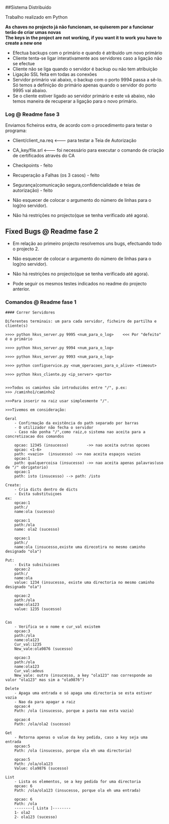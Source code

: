 ##Sistema Distribuído

Trabalho realizado em Python

**As chaves no projecto já não funcionam, se quiserem por a funcionar terão de criar umas novas  
The keys in the project are not working, if you want it to work you have to create a new one**


- Efectua backups com o primário e quando é atribuido um novo primário
- Cliente tenta-se ligar interativamente aos servidores caso a ligação não se efectue
- Cliente não se liga quando o servidor é backup ou não tem atribuição
- Ligação SSL feita em todas as conexões 
- Servidor primário vai abaixo, o backup com o porto 9994 passa a sê-lo. Só temos a definição do primário apenas quando o servidor do porto 9995 vai abaixo.
- Se o cliente estiver ligado ao servidor primário e este vá abaixo, não temos maneira de recuperar a ligação para o novo primário.
											


### Log	@ Readme fase 3


Enviamos ficheiros extra, de acordo com o procedimento para testar o programa:

- Client/client_na.req 	<---		para testar a Teia de Autorização
- CA_key/file.srl	<--- 		foi necessário para executar o comando de criação de certificados através do CA

- Checkpoints 								- feito
- Recuperação a Falhas  (os 3 casos) 					- feito
- Segurança(comunicação segura,confidencialidade e teias de autorização) 	- feito


- Não esquecer de colocar o argumento do número de linhas para o log(no servidor).  

- Não há restrições no projecto(que se tenha verificado até agora).


## Fixed Bugs @ Readme fase 2



- Em relação ao primeiro projecto resolvemos uns bugs, efectuando todo o projecto 2.

- Não esquecer de colocar o argumento do número de linhas para o log(no servidor).

- Não há restrições no projecto(que se tenha verificado até agora).

- Pode seguir os mesmos testes indicados no readme do projecto anterior.


											
### Comandos @ Readme fase 1

	#### Correr Servidores
	
	Diferentes terminais: um para cada servidor, ficheiro de partilha e cliente(s)

	>>>> python hkvs_server.py 9995 <num_para_o_log>    <<< Por "defeito" é o primário

	>>>> python hkvs_server.py 9994 <num_para_o_log>

	>>>> python hkvs_server.py 9993 <num_para_o_log>

	>>>> python configservice.py <num_operacoes_para_o_alive> <timeout>

	>>>> python hkvs_cliente.py <ip_server> <porto>
					

	>>>Todos os caminhos são introduzidos entre "/", p.ex:
	>>>	/caminho1/caminho2

	>>>Para inserir na raiz usar simplesmente "/".

	>>>Tivemos em consideração:

	Geral
		- Confirmação da existência do path separado por barras
		- O utilizador não fecha o servidor
		- Caso não ponha "/",como raiz,o sistema nao aceita para a concretizacao dos comandos

		opcao: 12345 (insucesso)		->> nao aceita outras opcoes
		opcao: <1-6>
		path: <vazio>  (insucesso) ->> nao aceita espaços vazios
		opcao:1
		path: qualquercoisa (insucesso) ->> nao aceita apenas palavras(uso de "/" obrigatorio)
		opcao:1
		path: isto (insucesso) --> path: /isto

	Create:
		- Cria dicts dentro de dicts 
		- Evita substituiçoes 	
	ex:
		opcao:1
		path:/
		name:ola (sucesso)

		opcao:1
		path:/ola
		name: ola2 (sucesso)

		opcao:1
		path:/
		name:ola (insucesso,existe uma direcotira no mesmo caminho designado "ola")

	Put:
		- Evita subsituicoes
		opcao:2
		path:/
		name:ola
		value: 1234 (insucesso, existe uma directoria no mesmo caminho designado "ola")

		opcao:2
		path:/ola
		name:ola123
		value: 1235 (sucesso)


	Cas
		- Verifica se o nome e cur_val existem
		opcao:3
		path:/ola
		name:ola123
		Cur_val:1235
		New_vale:ola9876 (sucesso)

		opcao:3
		path:/ola
		name:ola123
		Cur_val:adeus
		New_vale: outro (insucesso, a key "ola123" nao corresponde ao valor "ola123" mas sim a "ola9876")

	Delete
		- Apaga uma entrada e só apaga uma directoria se esta estiver vazia
		- Nao da para apagar a raiz
		opcao:4
		Path: /ola (insucesso, porque a pasta nao esta vazia)

		opcao:4
		Path: /ola/ola2 (sucesso)	

	Get
		- Retorna apenas o value da key pedida, caso a key seja uma entrada
		opcao:5
		Path: /ola (insucesso, porque ola eh uma directoria)

		opcao:5
		Path: /ola/ola123
		Value: ola9876 (sucesso)

	List
		- Lista os elementos, se a key pedida for uma directoria
		opcao: 6
		Path: /ola/ola123 (insucesso, porque ola eh uma entrada)

		opcao: 6
		Path: /ola
		--------[ Lista ]--------
		1- ola2
		2- ola123 (sucesso)
												
											

